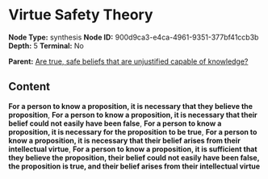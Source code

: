 # Virtue Safety Theory

**Node Type:** synthesis
**Node ID:** 900d9ca3-e4ca-4961-9351-377bf41ccb3b
**Depth:** 5
**Terminal:** No

**Parent:** [Are true, safe beliefs that are unjustified capable of knowledge?](are-true-safe-beliefs-that-are-unjustified-capable-of-knowledge-antithesis-3adffcb8-e1ed-47a8-a7d6-05e891e35648.md)

## Content

**For a person to know a proposition, it is necessary that they believe the proposition**, **For a person to know a proposition, it is necessary that their belief could not easily have been false**, **For a person to know a proposition, it is necessary for the proposition to be true**, **For a person to know a proposition, it is necessary that their belief arises from their intellectual virtue**, **For a person to know a proposition, it is sufficient that they believe the proposition, their belief could not easily have been false, the proposition is true, and their belief arises from their intellectual virtue**
